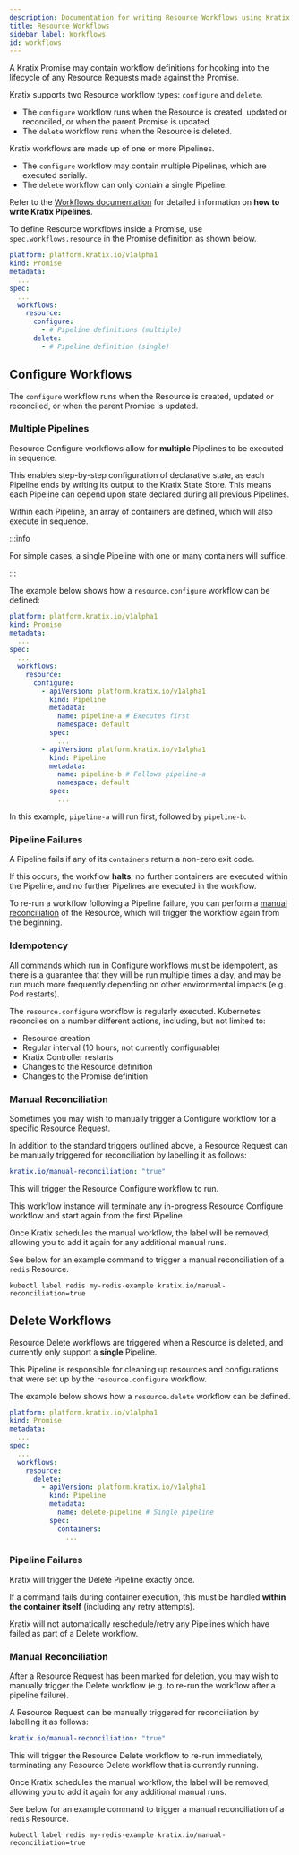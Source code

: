 ```yaml
---
description: Documentation for writing Resource Workflows using Kratix Pipelines, covering how Kratix internally executes the Pipeline containers
title: Resource Workflows
sidebar_label: Workflows
id: workflows
---
```


A Kratix Promise may contain workflow definitions for hooking into the lifecycle of any
Resource Requests made against the Promise.

Kratix supports two Resource workflow types: `configure` and `delete`.

- The `configure` workflow runs when the Resource is created, updated or reconciled, or
  when the parent Promise is updated.
- The `delete` workflow runs when the Resource is deleted.

Kratix workflows are made up of one or more Pipelines.

- The `configure` workflow may contain multiple Pipelines, which are executed serially.
- The `delete` workflow can only contain a single Pipeline.

Refer to the [Workflows documentation](../workflows) for detailed information on **how to
write Kratix Pipelines**.

To define Resource workflows inside a Promise, use `spec.workflows.resource` in the
Promise definition as shown below.

```yaml
platform: platform.kratix.io/v1alpha1
kind: Promise
metadata:
  ...
spec:
  ...
  workflows:
    resource:
      configure:
        - # Pipeline definitions (multiple)
      delete:
        - # Pipeline definition (single)
```


## Configure Workflows

The `configure` workflow runs when the Resource is created, updated or reconciled, or
when the parent Promise is updated.

### Multiple Pipelines

Resource Configure workflows allow for **multiple** Pipelines to be executed in
sequence.

This enables step-by-step configuration of declarative state, as each Pipeline
ends by writing its output to the Kratix State Store. This means each Pipeline can depend
upon state declared during all previous Pipelines.

Within each Pipeline, an array of containers are defined, which will also execute in
sequence.

:::info

For simple cases, a single Pipeline with one or many containers will suffice.

:::

The example below shows how a `resource.configure` workflow can be defined:

```yaml
platform: platform.kratix.io/v1alpha1
kind: Promise
metadata:
  ...
spec:
  ...
  workflows:
    resource:
      configure:
        - apiVersion: platform.kratix.io/v1alpha1
          kind: Pipeline
          metadata:
            name: pipeline-a # Executes first
            namespace: default
          spec:
            ...
        - apiVersion: platform.kratix.io/v1alpha1
          kind: Pipeline
          metadata:
            name: pipeline-b # Follows pipeline-a
            namespace: default
          spec:
            ...
```

In this example, `pipeline-a` will run first, followed by `pipeline-b`.

### Pipeline Failures

A Pipeline fails if any of its `containers` return a non-zero exit code.

If this occurs, the workflow **halts**: no further containers are executed within the
Pipeline, and no further Pipelines are executed in the workflow.

To re-run a workflow following a Pipeline failure, you can perform a
[manual reconciliation](#manual-reconciliation) of the Resource, which will trigger the
workflow again from the beginning.

### Idempotency

All commands which run in Configure workflows must be idempotent, as there is a guarantee
that they will be run multiple times a day, and may be run much more frequently depending
on other environmental impacts (e.g. Pod restarts).

The `resource.configure` workflow is regularly executed. Kubernetes reconciles on a number
different actions, including, but not limited to:

- Resource creation
- Regular interval (10 hours, not currently configurable)
- Kratix Controller restarts
- Changes to the Resource definition
- Changes to the Promise definition

### Manual Reconciliation

Sometimes you may wish to manually trigger a Configure workflow for a specific Resource
Request.

In addition to the standard triggers outlined above, a Resource Request can be manually
triggered for reconciliation by labelling it as follows:

```yaml
kratix.io/manual-reconciliation: "true"
```

This will trigger the Resource Configure workflow to run.

This workflow instance will terminate any in-progress Resource Configure workflow and
start again from the first Pipeline.

Once Kratix schedules the manual workflow, the label will be removed, allowing you to add
it again for any additional manual runs.

See below for an example command to trigger a manual reconciliation of a `redis` Resource.

```
kubectl label redis my-redis-example kratix.io/manual-reconciliation=true
```

## Delete Workflows

Resource Delete workflows are triggered when a Resource is deleted, and currently only
support a **single** Pipeline.

This Pipeline is responsible for cleaning up resources and configurations that were set up
by the `resource.configure` workflow.

The example below shows how a `resource.delete` workflow can be defined.

```yaml
platform: platform.kratix.io/v1alpha1
kind: Promise
metadata:
  ...
spec:
  ...
  workflows:
    resource:
      delete:
        - apiVersion: platform.kratix.io/v1alpha1
          kind: Pipeline
          metadata:
            name: delete-pipeline # Single pipeline
          spec:
            containers:
              ...
```

### Pipeline Failures

Kratix will trigger the Delete Pipeline exactly once.

If a command fails during container execution, this must be handled **within the container
itself** (including any retry attempts).

Kratix will not automatically reschedule/retry any Pipelines which have failed as part of a Delete
workflow.

### Manual Reconciliation

After a Resource Request has been marked for deletion, you may wish to manually trigger
the Delete workflow (e.g. to re-run the workflow after a pipeline failure).

A Resource Request can be manually triggered for reconciliation by labelling it as follows:

```yaml
kratix.io/manual-reconciliation: "true"
```

This will trigger the Resource Delete workflow to re-run immediately, terminating any
Resource Delete workflow that is currently running.

Once Kratix schedules the manual workflow, the label will be removed, allowing you to add
it again for any additional manual runs.

See below for an example command to trigger a manual reconciliation of a `redis` Resource.

```
kubectl label redis my-redis-example kratix.io/manual-reconciliation=true
```
